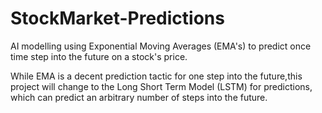 # StockMarket-Predictions

AI modelling using Exponential Moving Averages (EMA's) to predict once time step into the future on a stock's price.

While EMA is a decent prediction tactic for one step into the future,this project will change to the Long Short Term Model (LSTM) for predictions, which can predict an arbitrary number of steps into the future.
